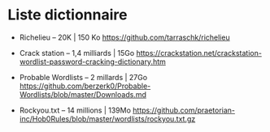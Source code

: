 # Liste dictionnaire

* Richelieu – 20K | 150 Ko
https://github.com/tarraschk/richelieu

* Crack station – 1,4 milliards | 15Go
https://crackstation.net/crackstation-wordlist-password-cracking-dictionary.htm

* Probable Wordlists – 2 millards | 27Go
https://github.com/berzerk0/Probable-Wordlists/blob/master/Downloads.md

* Rockyou.txt – 14 millions | 139Mo
https://github.com/praetorian-inc/Hob0Rules/blob/master/wordlists/rockyou.txt.gz
